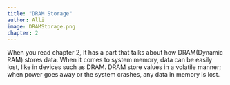 ```yaml
---
title: "DRAM Storage" 
author: Alli
image: DRAMStorage.png
chapter: 2
---
```

When you read chapter 2, It has a part that talks about how DRAM(Dynamic RAM) stores data. 
When it comes to system memory, data can be easily lost, like in devices such as DRAM.
DRAM store values in a volatile manner; when power goes away or the system crashes,
any data in memory is lost.
